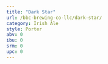 ```yaml
---
title: "Dark Star"
url: /bbc-brewing-co-llc/dark-star/
category: Irish Ale
style: Porter
abv: 0
ibu: 0
srm: 0
upc: 0
---
```


